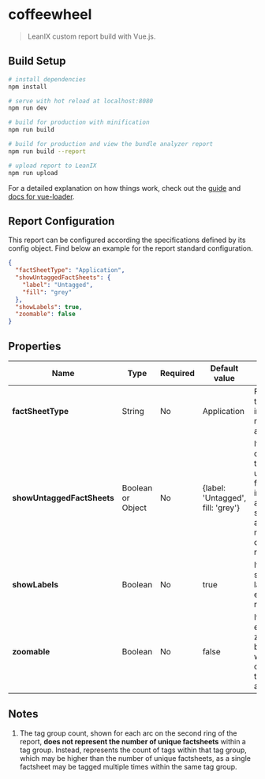 # coffeewheel

> LeanIX custom report build with Vue.js.

## Build Setup

``` bash
# install dependencies
npm install

# serve with hot reload at localhost:8080
npm run dev

# build for production with minification
npm run build

# build for production and view the bundle analyzer report
npm run build --report

# upload report to LeanIX
npm run upload
```

For a detailed explanation on how things work, check out the [guide](http://vuejs-templates.github.io/webpack/) and [docs for vue-loader](http://vuejs.github.io/vue-loader).

## Report Configuration
This report can be configured according the specifications defined by its config object. Find below an example for the report standard configuration.

```json
{
  "factSheetType": "Application",
  "showUntaggedFactSheets": {
    "label": "Untagged",
    "fill": "grey"
  },
  "showLabels": true,
  "zoomable": false
}
```

Properties
----------

| Name                        | Type                                | Required | Default value                    | Info                                                                                                   |
| --------------------------- | ----------------------------------- | -------- | -------------------------------- | ------------------------------------------------------------------------------------------------------ |
| **factSheetType**           | String                              | No       | Application                      | Factsheet type used in the report analysis                                                             |
| **showUntaggedFactSheets**  | Boolean or Object                   | No       | {label: 'Untagged', fill: 'grey'}| If set, displays the untagged factsheet information as a separate arc in the middle ring of the report.|
| **showLabels**              | Boolean                             | No       | true                           | If true, shows labels for each report arc                                                              |
| **zoomable**                | Boolean                             | No       | false                          | If true, enables zoom behaviour when clicking on the report arcs                                       |

## Notes

1. The tag group count, shown for each arc on the second ring of the report, **does not represent the number of unique factsheets** within a tag group. Instead, represents the count of tags within that tag group, which may be higher than the number of unique factsheets, as a single factsheet may be tagged multiple times within the same tag group.
